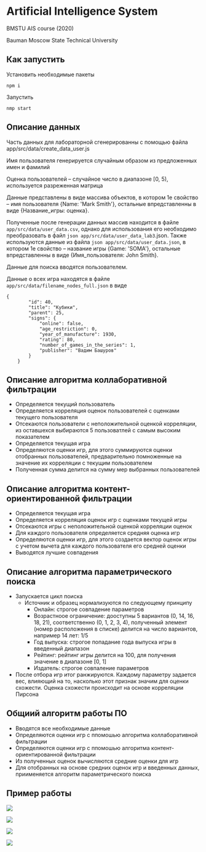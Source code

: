 # Artificial Intelligence System

BMSTU AIS course (2020)

Bauman Moscow State Technical University

## Как запустить

Установить необходимые пакеты

```
npm i
```

Запустить

```
nmp start
```

## Описание данных

Часть данных для лабораторной сгенерированны с помощью файла app/src/data/create_data_user.js

Имя пользователя генерируется случайным образом из предложенных имен и фамилий

Оценка пользователей – случайное число в диапазоне [0, 5), используется разреженная матрица

Данные представлены в виде массива объектов, в котором 1е свойство – имя пользователя {Name: 'Mark Smith'}, остальные впредставленны в виде {Название_игры: оценка}.

Полученные после генерации данных массив находится в файле `app/src/data/user_data.csv`, однако для использования его необходимо преобразовать в файл `json app/src/data/user_data_lab3`.json. Также используются данные из файла `json app/src/data/user_data.json`, в котором 1е свойство – название игры {Game: 'SOMA'}, остальные впредставленны в виде {Имя_пользователя: John Smith}.

Данные для поиска вводятся пользователем.

Данные о всех игра находятся в файле `app/src/data/filename_nodes_full.json` в виде

```
{
        "id": 40,
        "title": "Кубики",
        "parent": 25,
        "signs": {
            "online": false,
            "age_restriction": 0,
            "year_of_manufacture": 1930,
            "rating": 80,
            "number_of_games_in_the_series": 1,
            "publisher": "Вадим Башуров"
        }
    }
```

## Описание алгоритма коллаборативной фильтрации

- Определяется текущий пользователь
- Определяется корреляция оценок пользователей с оценками текущего пользователя
- Отсекаются пользователи с неположительной оценкой корреляции, из оставшехся выбираются 5 пользоватлей с самым высоким показателем
- Определяется текущая игра
- Определяются оценки игр, для этого суммируются оценки отобранных пользователей, предварительно помноженные на значение их корреляции с текущим пользователем
- Полученная сумма делится на сумму мер выбранных пользователей

## Описание алгоритма контент-ориентированной фильтрации

- Определяется текущая игра
- Определяется корреляция оценок игр с оценками текущей игры
- Отсекаются игры с неположительной оценкой корреляции оценок
- Для каждого пользователя определяется средняя оценка игр
- Определяются оценки игр, для этого создается вектор оценок игры с учетом вычета для каждого пользователя его средней оценки
- Выводятся лучшие совпадения

## Описание алгоритма параметрического поиска

- Запускается цикл поиска
  - Источник и образец нормализуются по следующему принципу
    - Онлайн: строгое совпадение параметров
    - Возрастноое ограничение: дооступны 5 вариантов (0, 14, 16, 18, 21), соответственно (0, 1, 2, 3, 4), полученный элемент (номер расположения в списке) делится на число вариантов, например 14 лет: 1/5
    - Год выпуска: строгое попадание года выпуска игры в введенный диапазон
    - Рейтинг: рейтинг игры делится на 100, для получения значение в диапазоне [0, 1]
    - Издатель: строгое совпаление параметров
- После отбора игр итог ранжируются. Каждому параметру задается вес, влияющий на то, насколько этот признак значим для оценки схожести. Оценка схожести происходит на основе корреляции Пирсона

## Общиий алгоритм работы ПО

- Вводятся все необходимые данные
- Определяются оценки игр с ппомошью алгоритма коллаборативной фильтрации
- Определяются оценки игр с ппомошью алгоритма контент-ориентированной фильтрации
- Из полученных оценок вычисляются средние оценки для игр
- Для отобранных на основе средних оценок игр и введенных данных, приименяется алгоритм параметрического поиска

## Пример работы

![](https://sun9-8.userapi.com/impf/FI30BoV-8AtjkbqTx7wAoo31REXqutKCyxU2Kw/l58xrqiVzB8.jpg?size=2560x1388&quality=96&proxy=1&sign=9a8db1e00dfce8046fce8f4b2d65f8bd&type=album)

![](https://sun9-10.userapi.com/impf/CL4qxcwjLfpz1gtD5sS-rREEMlVnKlp1Im-jLg/XiiFixklfV4.jpg?size=2560x1392&quality=96&proxy=1&sign=f73d709acc3d161ea23dd21cc0a3e892&type=album)

![](https://sun9-19.userapi.com/impf/jO5CSBbC6EsKEa4HTtfTC1kMmv9BEfaCPtx3sg/5Oha8oq6VGA.jpg?size=2560x1401&quality=96&proxy=1&sign=11a5752f39d49895f240fed25355cbc8&type=album)

![](https://sun9-30.userapi.com/impf/pigeD7TsM4kT2rV-B0MvchgGHg6xz_4uKuvzPA/jyPMKXQYzZY.jpg?size=2560x1399&quality=96&proxy=1&sign=56dbd96984bcf293976c77ce20e282d2&type=album)
